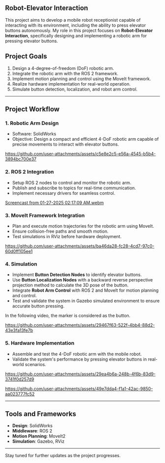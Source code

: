  ## Robot-Elevator Interaction

This project aims to develop a mobile robot receptionist capable of interacting with its environment, including the ability to press elevator buttons autonomously. My role in this project focuses on **Robot-Elevator Interaction**, specifically designing and implementing a robotic arm for pressing elevator buttons.

## Project Goals
1. Design a 4-degree-of-freedom (DoF) robotic arm.
2. Integrate the robotic arm with the ROS 2 framework.
3. Implement motion planning and control using the MoveIt framework.
4. Realize hardware implementation for real-world operation.
5. Simulate button detection, localization, and robot arm control.

---

## Project Workflow

### 1. **Robotic Arm Design**
- Software: SolidWorks
- Objective: Design a compact and efficient 4-DoF robotic arm capable of precise movements to interact with elevator buttons.


https://github.com/user-attachments/assets/c5e8e2c5-e56a-4545-b5b4-3894bc700e37



### 2. **ROS 2 Integration**
- Setup ROS 2 nodes to control and monitor the robotic arm.
- Publish and subscribe to topics for real-time communication.
- Implement necessary drivers for seamless control.


[Screencast from 01-27-2025 02:17:09 AM.webm](https://github.com/user-attachments/assets/6421cb6e-5523-4d52-842b-d70d335577a6)

### 3. **MoveIt Framework Integration**
- Plan and execute motion trajectories for the robotic arm using MoveIt.
- Ensure collision-free paths and smooth motion.
- Test simulations in RViz before hardware deployment.


https://github.com/user-attachments/assets/ba46da28-fc28-4cd7-97c0-60d0ff105ee1


### 4. **Simulation**
- Implement **Button Detection Nodes** to identify elevator buttons.
- Use **Button Localization Nodes** with a backward reverse perspective projection method to calculate the 3D pose of the button.
- Integrate **Robot Arm Control** with ROS 2 and MoveIt for motion planning and control.
- Test and validate the system in Gazebo simulated environment to ensure accurate button pressing.

In the following video, the marker is considered as the button.

https://github.com/user-attachments/assets/29467f63-522f-4bb4-88d2-43e3fa13fe7b




### 5. **Hardware Implementation**
- Assemble and test the 4-DoF robotic arm with the mobile robot.
- Validate the system's performance by pressing elevator buttons in real-world scenarios.


https://github.com/user-attachments/assets/29ea4b6a-248b-4f6b-83d9-3741f0d257d9


https://github.com/user-attachments/assets/49e7dda4-f1a1-42ac-9850-aa023777fc52



---


## Tools and Frameworks
- **Design**: SolidWorks
- **Middleware**: ROS 2
- **Motion Planning**: MoveIt2
- **Simulation**: Gazebo, RViz

---

Stay tuned for further updates as the project progresses.

